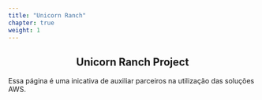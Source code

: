 ```yaml
---
title: "Unicorn Ranch"
chapter: true
weight: 1
---
```


<div style="text-align: center"><h2>Unicorn Ranch Project</h2></div>


Essa página é uma inicativa de auxiliar parceiros na utilização das soluções AWS. 

